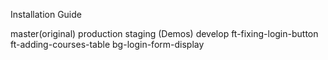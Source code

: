 Installation Guide

master(original)
    production 
        staging (Demos)
            develop
                ft-fixing-login-button
                ft-adding-courses-table
                bg-login-form-display

